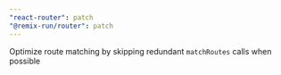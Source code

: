 ```yaml
---
"react-router": patch
"@remix-run/router": patch
---
```


Optimize route matching by skipping redundant `matchRoutes` calls when possible
